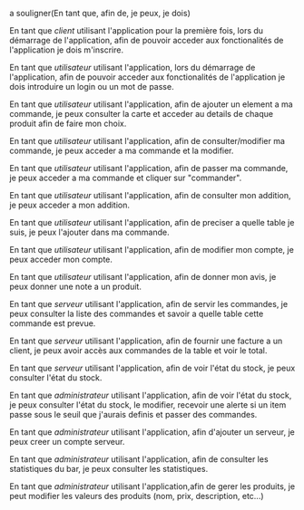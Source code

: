 a souligner(En tant que, afin de, je peux, je dois)

En tant que *client* utilisant l'application pour la première fois, lors du démarrage de l'application, afin de pouvoir acceder aux fonctionalités de l'application je dois m'inscrire.

En tant que *utilisateur* utilisant l'application, lors du démarrage de l'application, afin de pouvoir acceder aux fonctionalités de l'application je dois introduire un login ou un mot de passe.

En tant que *utilisateur* utilisant l'application, afin de ajouter un element a ma commande, je peux consulter la carte et acceder au details de chaque produit afin de faire mon choix.

En tant que *utilisateur* utilisant l'application, afin de consulter/modifier ma commande, je peux acceder a ma commande et la modifier.

En tant que *utilisateur* utilisant l'application, afin de passer ma commande, je peux acceder a ma commande et cliquer sur "commander".

En tant que *utilisateur* utilisant l'application, afin de consulter mon addition, je peux acceder a mon addition.

En tant que *utilisateur* utilisant l'application, afin de preciser a quelle table je suis, je peux l'ajouter dans ma commande.

En tant que *utilisateur* utilisant l'application, afin de modifier mon compte, je peux acceder mon compte.

En tant que *utilisateur* utilisant l'application, afin de donner mon avis, je peux donner une note a un produit.

En tant que *serveur* utilisant l'application, afin de servir les commandes, je peux consulter la liste des commandes et savoir a quelle table cette commande est prevue.

En tant que *serveur* utilisant l'application, afin de fournir une facture a un client, je peux avoir accès aux commandes de la table et voir le total.

En tant que *serveur* utilisant l'application, afin de voir l'état du stock, je peux consulter l'état du stock.

En tant que *administrateur* utilisant l'application, afin de voir l'état du stock, je peux consulter l'état du stock, le modifier, recevoir une alerte si un item passe sous le seuil que j'aurais definis et passer des commandes.

En tant que *administrateur* utilisant l'application, afin d'ajouter un serveur, je peux creer un compte serveur.

En tant que *administrateur* utilisant l'application, afin de consulter les statistiques du bar, je peux consulter les statistiques.

En tant que *administrateur* utilisant l'application,afin de gerer les produits, je peut modifier les valeurs des produits (nom, prix, description, etc...)
